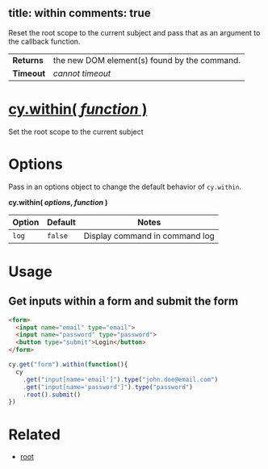 title: within
comments: true
---

Reset the root scope to the current subject and pass that as an argument to the callback function.

| | |
|--- | --- |
| **Returns** | the new DOM element(s) found by the command. |
| **Timeout** | *cannot timeout* |

# [cy.within( *function* )](#section-usage)

Set the root scope to the current subject

# Options

Pass in an options object to change the default behavior of `cy.within`.

**cy.within( *options*, *function* )**

Option | Default | Notes
--- | --- | ---
`log` | `false` | Display command in command log

# Usage

## Get inputs within a form and submit the form

```html
<form>
  <input name="email" type="email">
  <input name="password" type="password">
  <button type="submit">Login</button>
</form>
```

```javascript
cy.get("form").within(function(){
  cy
    .get("input[name='email']").type("john.doe@email.com")
    .get("input[name='password']").type("password")
    .root().submit()
})
```

# Related

- [root](https://on.cypress.io/api/root)
